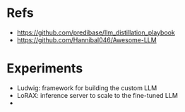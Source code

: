 # Refs

- https://github.com/predibase/llm_distillation_playbook
- https://github.com/Hannibal046/Awesome-LLM

# Experiments

- Ludwig: framework for building the custom LLM
- LoRAX: inference server to scale to the fine-tuned LLM
-
